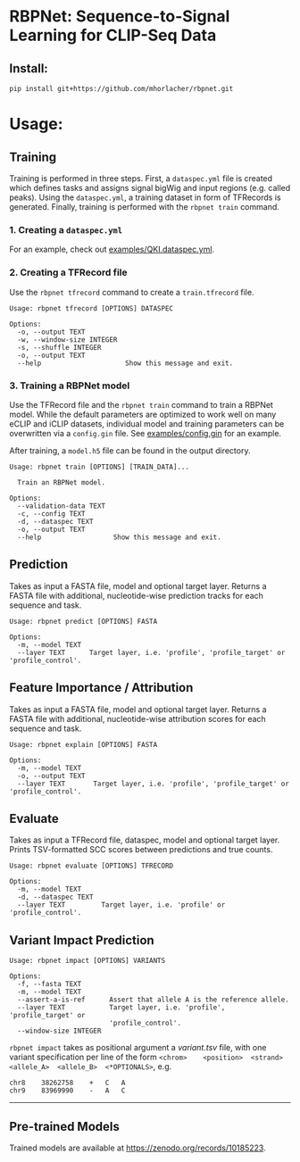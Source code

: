# RBPNet: Sequence-to-Signal Learning for CLIP-Seq Data

## Install:

```
pip install git+https://github.com/mhorlacher/rbpnet.git
```

# Usage:

## Training

Training is performed in three steps. First, a `dataspec.yml` file is created which defines tasks and assigns signal bigWig 
and input regions (e.g. called peaks). Using the `dataspec.yml`, a training dataset in form of TFRecords is generated. 
Finally, training is performed with the `rbpnet train` command. 

### 1. Creating a `dataspec.yml`

For an example, check out [examples/QKI.dataspec.yml](https://github.com/mhorlacher/rbpnet/blob/main/examples/QKI.dataspec.yml). 


### 2. Creating a TFRecord file

Use the `rbpnet tfrecord` command to create a `train.tfrecord` file. 

```
Usage: rbpnet tfrecord [OPTIONS] DATASPEC

Options:
  -o, --output TEXT
  -w, --window-size INTEGER
  -s, --shuffle INTEGER
  -o, --output TEXT
  --help                     Show this message and exit.
```

### 3. Training a RBPNet model

Use the TFRecord file and the `rbpnet train` command to train a RBPNet model. 
While the default parameters are optimized to work well on many eCLIP and iCLIP datasets, individual 
model and training parameters can be overwritten via a `config.gin` file. 
See [examples/config.gin](https://github.com/mhorlacher/rbpnet/blob/main/examples/config.gin) for an example. 

After training, a `model.h5` file can be found in the output directory. 

```
Usage: rbpnet train [OPTIONS] [TRAIN_DATA]...

  Train an RBPNet model.

Options:
  --validation-data TEXT
  -c, --config TEXT
  -d, --dataspec TEXT
  -o, --output TEXT
  --help                  Show this message and exit.
```


## Prediction

Takes as input a FASTA file, model and optional target layer. Returns a FASTA file with additional, nucleotide-wise prediction tracks for each sequence and task. 

```
Usage: rbpnet predict [OPTIONS] FASTA

Options:
  -m, --model TEXT
  --layer TEXT      Target layer, i.e. 'profile', 'profile_target' or 'profile_control'.
```

## Feature Importance / Attribution

Takes as input a FASTA file, model and optional target layer. Returns a FASTA file with additional, nucleotide-wise attribution scores for each sequence and task. 

```
Usage: rbpnet explain [OPTIONS] FASTA

Options:
  -m, --model TEXT
  -o, --output TEXT
  --layer TEXT       Target layer, i.e. 'profile', 'profile_target' or 'profile_control'.
```

## Evaluate
Takes as input a TFRecord file, dataspec, model and optional target layer. Prints TSV-formatted SCC scores between predictions and true counts. 

```
Usage: rbpnet evaluate [OPTIONS] TFRECORD

Options:
  -m, --model TEXT
  -d, --dataspec TEXT
  --layer TEXT         Target layer, i.e. 'profile' or 'profile_control'.
```

## Variant Impact Prediction

```
Usage: rbpnet impact [OPTIONS] VARIANTS

Options:
  -f, --fasta TEXT
  -m, --model TEXT
  --assert-a-is-ref      Assert that allele A is the reference allele.
  --layer TEXT           Target layer, i.e. 'profile', 'profile_target' or
                         'profile_control'.
  --window-size INTEGER
```

`rbpnet impact` takes as positional argument a *variant.tsv* file, with one variant specification per line of the form 
`<chrom>	<position>	<strand>	<allele_A>	<allele_B>	<*OPTIONALS>`, e.g.

```
chr8	38262758	+	C	A
chr9	83969990	-	A	C
```

---

## Pre-trained Models

Trained models are available at https://zenodo.org/records/10185223. 
